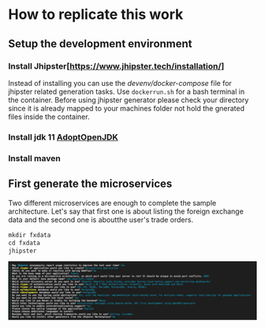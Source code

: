 # How to replicate this work
## Setup the development environment
### Install Jhipster[https://www.jhipster.tech/installation/]
Instead of installing you can use the _devenv/docker-compose_ file for jhipster related generation tasks.
Use `dockerrun.sh` for a bash terminal in the container. Before using jhipster generator please check your directory since it is already mapped to your machines folder not hold the gnerated files inside the container.

### Install jdk 11 [AdoptOpenJDK](https://adoptopenjdk.net/)
### Install maven

## First generate the microservices
Two different microservices are enough to complete the sample architecture.
Let's say that first one is about listing the foreign exchange data and the second one is aboutthe user's trade orders. 

    mkdir fxdata
    cd fxdata
    jhipster

 ![Jhipster Options](./docs/jhipster-options-fxdata.png)